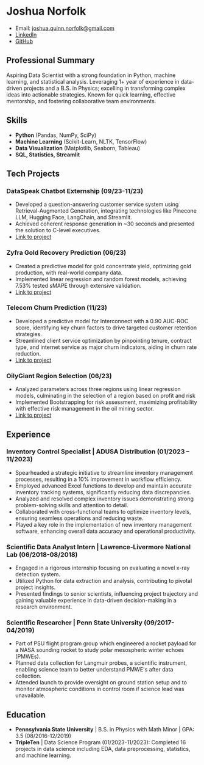 # Joshua Norfolk
- Email: joshua.quinn.norfolk@gmail.com
- [LinkedIn](https://www.linkedin.com/in/joshua-norfolk/) 
- [GitHub](https://github.com/jnorfolk) 

## Professional Summary
Aspiring Data Scientist with a strong foundation in Python, machine learning, and statistical analysis. Leveraging 1+ year of experience in data-driven projects and a B.S. in Physics; excelling in transforming complex ideas into actionable strategies. Known for quick learning, effective mentorship, and fostering collaborative team environments.

## Skills
- **Python** (Pandas, NumPy, SciPy)
- **Machine Learning** (Scikit-Learn, NLTK, TensorFlow)
- **Data Visualization** (Matplotlib, Seaborn, Tableau)
- **SQL, Statistics, Streamlit**

## Tech Projects
### DataSpeak Chatbot Externship (09/23-11/23)
- Developed a question-answering customer service system using Retrieval-Augmented Generation, integrating technologies like Pinecone LLM, Hugging Face, LangChain, and Streamlit.
- Achieved coherent response generation in ~30 seconds and presented the solution to C-level executives.
- [Link to project](https://github.com/jnorfolk/DataSpeak-QA/blob/main/README.md)

### Zyfra Gold Recovery Prediction (06/23)
- Created a predictive model for gold concentrate yield, optimizing gold production, with real-world company data.
- Implemented linear regression and random forest models, achieving 7.53% tested sMAPE through extensive validation.
- [Link to project](https://github.com/jnorfolk/Telecom-Churn/blob/main/README.md)

### Telecom Churn Prediction (11/23)
- Developed a predictive model for Interconnect with a 0.90 AUC-ROC score, identifying key churn factors to drive targeted customer retention strategies.
- Streamlined client service optimization by pinpointing tenure, contract type, and internet service as major churn indicators, aiding in churn rate reduction.
- [Link to project](https://github.com/jnorfolk/Telecom-Churn/blob/main/README.md)

### OilyGiant Region Selection (06/23)
- Analyzed parameters across three regions using linear regression models, culminating in the selection of a region based on profit and risk
- Implemented Bootstrapping for risk assessment, maximizing profitability with effective risk management in the oil mining sector.
- [Link to project](https://github.com/jnorfolk/OilyGiant-Region-Selection/blob/main/README.md)

## Experience
### Inventory Control Specialist | ADUSA Distribution (01/2023 – 11/2023)
- Spearheaded a strategic initiative to streamline inventory management processes, resulting in a 10% improvement in workflow efficiency.
- Employed advanced Excel functions to develop and maintain accurate inventory tracking systems, significantly reducing data discrepancies.
- Analyzed and resolved complex inventory issues demonstrating strong problem-solving skills and attention to detail.
- Collaborated with cross-functional teams to optimize inventory levels, ensuring seamless operations and reducing waste.
- Played a key role in the implementation of new inventory management software, enhancing overall data accuracy and operational productivity.

### Scientific Data Analyst Intern | Lawrence-Livermore National Lab (06/2018-08/2018)
- Engaged in a rigorous internship focusing on evaluating a novel x-ray detection system.
- Utilized Python for data extraction and analysis, contributing to pivotal project insights.
- Presented findings to senior scientists, influencing project trajectory and gaining valuable experience in data-driven decision-making in a research environment.

### Scientific Researcher | Penn State University (09/2017-04/2019)
- Part of PSU flight program group which engineered a rocket payload for a NASA sounding rocket to study polar mesospheric winter echoes (PMWEs).
- Planned data collection for Langmuir probes, a scientific instrument, enabling science team to better understand PMWE's after data collection.
- Attended launch to provide oversight on ground station setup and to monitor atmospheric conditions in control room if science lead was unavailable.

## Education
- **Pennsylvania State University** | B.S. in Physics with Math Minor | GPA: 3.5 (08/2016-12/2019)
- **TripleTen** | Data Science Program (01/2023-11/2023): Completed 16 projects in data science including EDA, data preprocessing, statistics, and machine learning.
